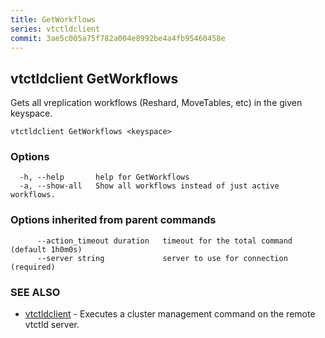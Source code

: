 ```yaml
---
title: GetWorkflows
series: vtctldclient
commit: 3ae5c005a75f782a004e8992be4a4fb95460458e
---
```

## vtctldclient GetWorkflows

Gets all vreplication workflows (Reshard, MoveTables, etc) in the given keyspace.

```
vtctldclient GetWorkflows <keyspace>
```

### Options

```
  -h, --help       help for GetWorkflows
  -a, --show-all   Show all workflows instead of just active workflows.
```

### Options inherited from parent commands

```
      --action_timeout duration   timeout for the total command (default 1h0m0s)
      --server string             server to use for connection (required)
```

### SEE ALSO

* [vtctldclient](../)	 - Executes a cluster management command on the remote vtctld server.

